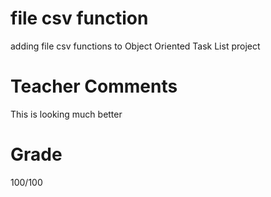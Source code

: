 # file csv function
adding file csv functions to Object Oriented Task List project

# Teacher Comments
This is looking much better

# Grade

100/100
